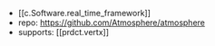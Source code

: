 
- [[c.Software.real_time_framework]]
- repo: https://github.com/Atmosphere/atmosphere
- supports: [[prdct.vertx]]